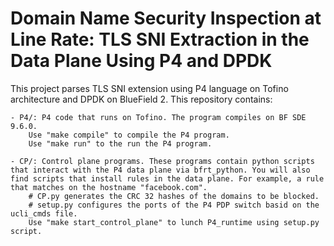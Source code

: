 # Domain Name Security Inspection at Line Rate: TLS SNI Extraction in the Data Plane Using P4 and DPDK
This project parses TLS SNI extension using P4 language on Tofino architecture and DPDK on BlueField 2. This repository contains:

    - P4/: P4 code that runs on Tofino. The program compiles on BF SDE 9.6.0.  
        Use "make compile" to compile the P4 program.
        Use "make run" to the run the P4 program.

    - CP/: Control plane programs. These programs contain python scripts that interact with the P4 data plane via bfrt_python. You will also find scripts that install rules in the data plane. For example, a rule that matches on the hostname "facebook.com".
        # CP.py generates the CRC 32 hashes of the domains to be blocked.
        # setup.py configures the ports of the P4 PDP switch basid on the ucli_cmds file. 
        Use "make start_control_plane" to lunch P4_runtime using setup.py script.
